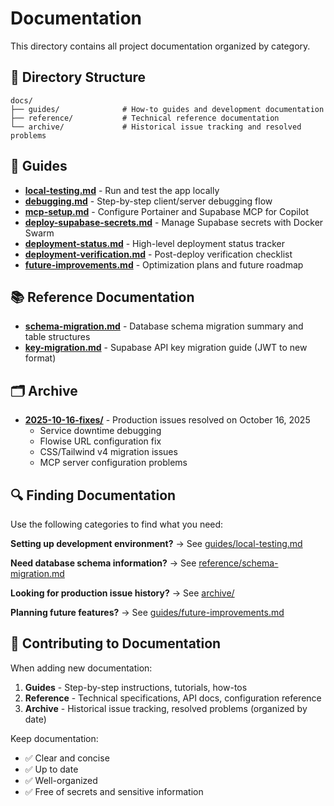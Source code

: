 # Documentation

This directory contains all project documentation organized by category.

## 📁 Directory Structure

```
docs/
├── guides/              # How-to guides and development documentation
├── reference/           # Technical reference documentation
└── archive/             # Historical issue tracking and resolved problems
```

## 📖 Guides

- **[local-testing.md](guides/local-testing.md)** - Run and test the app locally
- **[debugging.md](guides/debugging.md)** - Step-by-step client/server debugging flow
- **[mcp-setup.md](guides/mcp-setup.md)** - Configure Portainer and Supabase MCP for Copilot
- **[deploy-supabase-secrets.md](guides/deploy-supabase-secrets.md)** - Manage Supabase secrets with Docker Swarm
- **[deployment-status.md](guides/deployment-status.md)** - High-level deployment status tracker
- **[deployment-verification.md](guides/deployment-verification.md)** - Post-deploy verification checklist
- **[future-improvements.md](guides/future-improvements.md)** - Optimization plans and future roadmap

## 📚 Reference Documentation

- **[schema-migration.md](reference/schema-migration.md)** - Database schema migration summary and table structures
- **[key-migration.md](reference/key-migration.md)** - Supabase API key migration guide (JWT to new format)

## 🗂️ Archive

- **[2025-10-16-fixes/](archive/2025-10-16-fixes/)** - Production issues resolved on October 16, 2025
  - Service downtime debugging
  - Flowise URL configuration fix
  - CSS/Tailwind v4 migration issues
  - MCP server configuration problems

## 🔍 Finding Documentation

Use the following categories to find what you need:

**Setting up development environment?**
→ See [guides/local-testing.md](guides/local-testing.md)

**Need database schema information?**
→ See [reference/schema-migration.md](reference/schema-migration.md)

**Looking for production issue history?**
→ See [archive/](archive/)

**Planning future features?**
→ See [guides/future-improvements.md](guides/future-improvements.md)

## 📝 Contributing to Documentation

When adding new documentation:

1. **Guides** - Step-by-step instructions, tutorials, how-tos
2. **Reference** - Technical specifications, API docs, configuration reference
3. **Archive** - Historical issue tracking, resolved problems (organized by date)

Keep documentation:
- ✅ Clear and concise
- ✅ Up to date
- ✅ Well-organized
- ✅ Free of secrets and sensitive information
